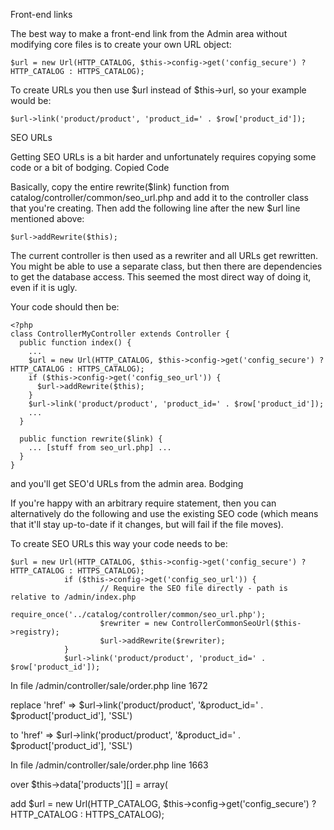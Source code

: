 Front-end links

The best way to make a front-end link from the Admin area without modifying core files is to create your own URL object:

    $url = new Url(HTTP_CATALOG, $this->config->get('config_secure') ? HTTP_CATALOG : HTTPS_CATALOG);

To create URLs you then use $url instead of $this->url, so your example would be:

    $url->link('product/product', 'product_id=' . $row['product_id']);
  
SEO URLs

Getting SEO URLs is a bit harder and unfortunately requires copying some code or a bit of bodging.
Copied Code

Basically, copy the entire rewrite($link) function from catalog/controller/common/seo_url.php and add it to the controller class that you're creating. Then add the following line after the new $url line mentioned above:

    $url->addRewrite($this);

The current controller is then used as a rewriter and all URLs get rewritten. You might be able to use a separate class, but then there are dependencies to get the database access. This seemed the most direct way of doing it, even if it is ugly.

Your code should then be:
    
    <?php
    class ControllerMyController extends Controller {
      public function index() {
        ...
        $url = new Url(HTTP_CATALOG, $this->config->get('config_secure') ? HTTP_CATALOG : HTTPS_CATALOG);
        if ($this->config->get('config_seo_url')) {
          $url->addRewrite($this);
        }
        $url->link('product/product', 'product_id=' . $row['product_id']);
        ...
      }
    
      public function rewrite($link) {
        ... [stuff from seo_url.php] ...
      }
    }
    
and you'll get SEO'd URLs from the admin area.
Bodging

If you're happy with an arbitrary require statement, then you can alternatively do the following and use the existing SEO code (which means that it'll stay up-to-date if it changes, but will fail if the file moves).

To create SEO URLs this way your code needs to be:

    $url = new Url(HTTP_CATALOG, $this->config->get('config_secure') ? HTTP_CATALOG : HTTPS_CATALOG);
                if ($this->config->get('config_seo_url')) {
                        // Require the SEO file directly - path is relative to /admin/index.php
                        require_once('../catalog/controller/common/seo_url.php');
                        $rewriter = new ControllerCommonSeoUrl($this->registry);
                        $url->addRewrite($rewriter);
                }
                $url->link('product/product', 'product_id=' . $row['product_id']);

In file /admin/controller/sale/order.php line 1672

replace 
'href'     		   => $url->link('product/product', '&product_id=' . $product['product_id'], 'SSL')

to
'href'     		   => $url->link('product/product', '&product_id=' . $product['product_id'], 'SSL')

In file /admin/controller/sale/order.php line 1663

over
$this->data['products'][] = array(

add
$url = new Url(HTTP_CATALOG, $this->config->get('config_secure') ? HTTP_CATALOG : HTTPS_CATALOG);
